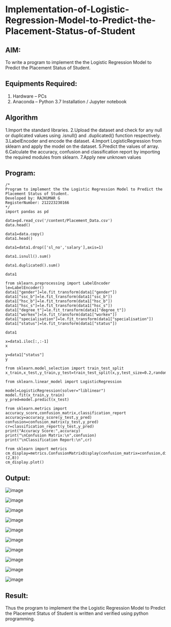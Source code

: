 # Implementation-of-Logistic-Regression-Model-to-Predict-the-Placement-Status-of-Student

## AIM:
To write a program to implement the the Logistic Regression Model to Predict the Placement Status of Student.

## Equipments Required:
1. Hardware – PCs
2. Anaconda – Python 3.7 Installation / Jupyter notebook

## Algorithm
1.Import the standard libraries.
2.Upload the dataset and check for any null or duplicated values using .isnull() and .duplicated() function respectively.
3.LabelEncoder and encode the dataset.
4.Import LogisticRegression from sklearn and apply the model on the dataset.
5.Predict the values of array.
6.Calculate the accuracy, confusion and classification report by importing the required modules from sklearn.
7.Apply new unknown values

## Program:
```
/*
Program to implement the the Logistic Regression Model to Predict the Placement Status of Student.
Developed by: RAJKUMAR G
RegisterNumber: 212223230166
*/
import pandas as pd

data=pd.read_csv('/content/Placement_Data.csv')
data.head()

data1=data.copy()
data1.head()

data1=data1.drop(['sl_no','salary'],axis=1)

data1.isnull().sum()

data1.duplicated().sum()

data1

from sklearn.preprocessing import LabelEncoder
le=LabelEncoder()
data1["gender"]=le.fit_transform(data1["gender"])
data1["ssc_b"]=le.fit_transform(data1["ssc_b"])
data1["hsc_b"]=le.fit_transform(data1["hsc_b"])
data1["hsc_s"]=le.fit_transform(data1["hsc_s"])
data1["degree_t"]=le.fit_transform(data1["degree_t"])
data1["workex"]=le.fit_transform(data1["workex"])
data1["specialisation"]=le.fit_transform(data1["specialisation"])
data1["status"]=le.fit_transform(data1["status"])

data1

x=data1.iloc[:,:-1]
x

y=data1["status"]
y

from sklearn.model_selection import train_test_split
x_train,x_test,y_train,y_test=train_test_split(x,y,test_size=0.2,random_state=0)

from sklearn.linear_model import LogisticRegression

model=LogisticRegression(solver="liblinear")
model.fit(x_train,y_train)
y_pred=model.predict(x_test)

from sklearn.metrics import accuracy_score,confusion_matrix,classification_report
accuracy=accuracy_score(y_test,y_pred)
confusion=confusion_matrix(y_test,y_pred)
cr=classification_report(y_test,y_pred)
print("Accuracy Score:",accuracy)
print("\nConfusion Matrix:\n",confusion)
print("\nClassification Report:\n",cr)

from sklearn import metrics
cm_display=metrics.ConfusionMatrixDisplay(confusion_matrix=confusion,display_labels=(2,8))
cm_display.plot()

```

## Output:
![image](https://github.com/user-attachments/assets/f124ba3c-64d7-4860-bc3e-3ccc961668cc)

![image](https://github.com/user-attachments/assets/990870e4-e1f9-4576-8e40-e9954c19df22)

![image](https://github.com/user-attachments/assets/70229037-ca39-47bb-a087-141370029f6a)

![image](https://github.com/user-attachments/assets/d2331e2d-3ba1-49de-91da-5f2b3bd7d65a)

![image](https://github.com/user-attachments/assets/75b6398a-d207-4d6a-84a6-e32159c022bc)

![image](https://github.com/user-attachments/assets/fdbaf2bc-e9f2-4418-9c88-84bb91aac3b1)

![image](https://github.com/user-attachments/assets/1551eacf-13b1-4e8e-8500-6c6e8b768922)

![image](https://github.com/user-attachments/assets/8761a45a-6294-4892-83dc-caaf98afba0b)

![image](https://github.com/user-attachments/assets/4dc67959-940f-4d3c-adbf-3dd005771929)

![image](https://github.com/user-attachments/assets/dc39fdd6-8a03-40d9-95d2-ec1b062bb4bd)

## Result:
Thus the program to implement the the Logistic Regression Model to Predict the Placement Status of Student is written and verified using python programming.

